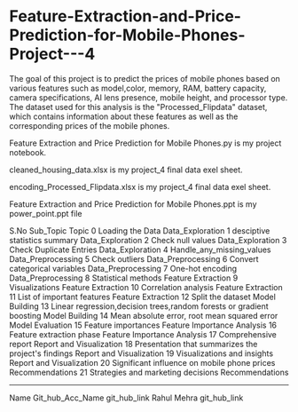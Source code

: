# Feature-Extraction-and-Price-Prediction-for-Mobile-Phones-Project---4
The goal of this project is to predict the prices of mobile phones based on various features such as model,color, memory, RAM, battery capacity, camera specifications, AI lens presence, mobile height, and processor type. The dataset used for this analysis is the "Processed_Flipdata" dataset, which contains information about these features as well as the corresponding prices of the mobile phones.		
		
Feature Extraction and Price Prediction for Mobile Phones.py is my project notebook.		
		
cleaned_housing_data.xlsx is my project_4 final data exel sheet.		
		
encoding_Processed_Flipdata.xlsx is my project_4 final data exel sheet.		
		
Feature Extraction and Price Prediction for Mobile Phones.ppt is my power_point.ppt file		
		
S.No	Sub_Topic	Topic
0	Loading the Data	Data_Exploration
1	desciptive statistics summary	Data_Exploration
2	Check null values	Data_Exploration
3	Check Duplicate Entries	Data_Exploration
4	Handle_any_missing_values	Data_Preprocessing
5	Check outliers	Data_Preprocessing
6	Convert categorical variables	Data_Preprocessing
7	One-hot encoding	Data_Preprocessing
8	Statistical methods	Feature Extraction
9	Visualizations	Feature Extraction
10	Correlation analysis	Feature Extraction
11	List of important features	Feature Extraction
12	Split the dataset	Model Building
13	Linear regression,decision trees,random forests or gradient boosting	Model Building
14	Mean absolute error, root mean squared error	Model Evaluation
15	Feature importances	Feature Importance Analysis
16	Feature extraction phase	Feature Importance Analysis
17	Comprehensive report	Report and Visualization
18	Presentation that summarizes the project's findings	Report and Visualization
19	Visualizations and insights	Report and Visualization
20	Significant influence on mobile phone prices	Recommendations
21	Strategies and marketing decisions	Recommendations
-	-	-
Name	Git_hub_Acc_Name	git_hub_link
Rahul Mehra		git_hub_link
